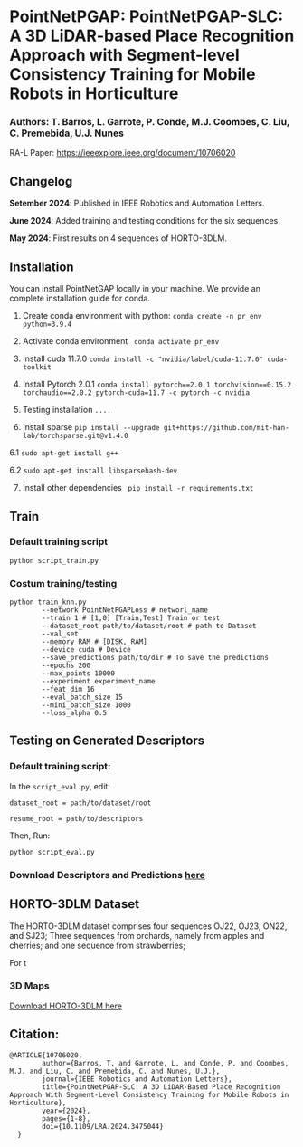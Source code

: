 # PointNetPGAP:  PointNetPGAP-SLC: A 3D LiDAR-based Place Recognition Approach with Segment-level Consistency Training for Mobile Robots in Horticulture

### Authors:  T. Barros, L. Garrote, P. Conde, M.J. Coombes, C. Liu, C. Premebida, U.J. Nunes

RA-L Paper: https://ieeexplore.ieee.org/document/10706020

## Changelog
**Setember 2024**: Published in IEEE Robotics and Automation Letters.

**June 2024**: Added training and testing conditions for the six sequences. 

**May 2024**: First results on 4 sequences of HORTO-3DLM.


## Installation
You can install PointNetGAP locally in your machine.  We provide an complete installation guide for conda.


1. Create conda environment with python: ``` conda create -n pr_env python=3.9.4 ```

2. Activate conda environment
```  conda activate pr_env ```

3. Install cuda 11.7.0 ``` conda install -c "nvidia/label/cuda-11.7.0" cuda-toolkit    ```

4. Install Pytorch 2.0.1 ``` conda install pytorch==2.0.1 torchvision==0.15.2 torchaudio==2.0.2 pytorch-cuda=11.7 -c pytorch -c nvidia ```

5. Testing installation ``` .... ```

6. Install sparse ``` pip install --upgrade git+https://github.com/mit-han-lab/torchsparse.git@v1.4.0 ```

6.1 ```sudo apt-get install g++ ```

6.2 ```sudo apt-get install libsparsehash-dev ```

7. Install other dependencies  ``` pip install -r requirements.txt```


## Train

### Default training script
```
python script_train.py
```


### Costum training/testing
```
python train_knn.py  
        --network PointNetPGAPLoss # networl_name
        --train 1 # [1,0] [Train,Test] Train or test
        --dataset_root path/to/dataset/root # path to Dataset 
        --val_set 
        --memory RAM # [DISK, RAM] 
        --device cuda # Device
        --save_predictions path/to/dir # To save the predictions
        --epochs 200
        --max_points 10000
        --experiment experiment_name
        --feat_dim 16
        --eval_batch_size 15
        --mini_batch_size 1000
        --loss_alpha 0.5
```

## Testing on Generated Descriptors 

### Default training script:

In the ```script_eval.py```, edit:

```dataset_root = path/to/dataset/root```


```resume_root = path/to/descriptors```


Then, Run:
```
python script_eval.py
```

### Download Descriptors and Predictions [here](https://nas-greenbotics.isr.uc.pt/drive/d/s/yqEsJo2CzrFVr8lAQmRhSpftw2dBnIoh/B8IXnvGfsnqGC_BABb7n9qggaw4HhFGD-ZrhgM00gbgs)


## HORTO-3DLM Dataset

The HORTO-3DLM dataset comprises four sequences OJ22, OJ23, ON22, and SJ23;  Three sequences from orchards, namely from apples and cherries; and one sequence from strawberries;

For t
### 3D Maps 

[Download HORTO-3DLM here](https://github.com/Cybonic/HORTO-3DLM.git)


## Citation:
```
@ARTICLE{10706020,
        author={Barros, T. and Garrote, L. and Conde, P. and Coombes, M.J. and Liu, C. and Premebida, C. and Nunes, U.J.},
        journal={IEEE Robotics and Automation Letters}, 
        title={PointNetPGAP-SLC: A 3D LiDAR-Based Place Recognition Approach With Segment-Level Consistency Training for Mobile Robots in Horticulture}, 
        year={2024},
        pages={1-8},
        doi={10.1109/LRA.2024.3475044}
  }
  ```

